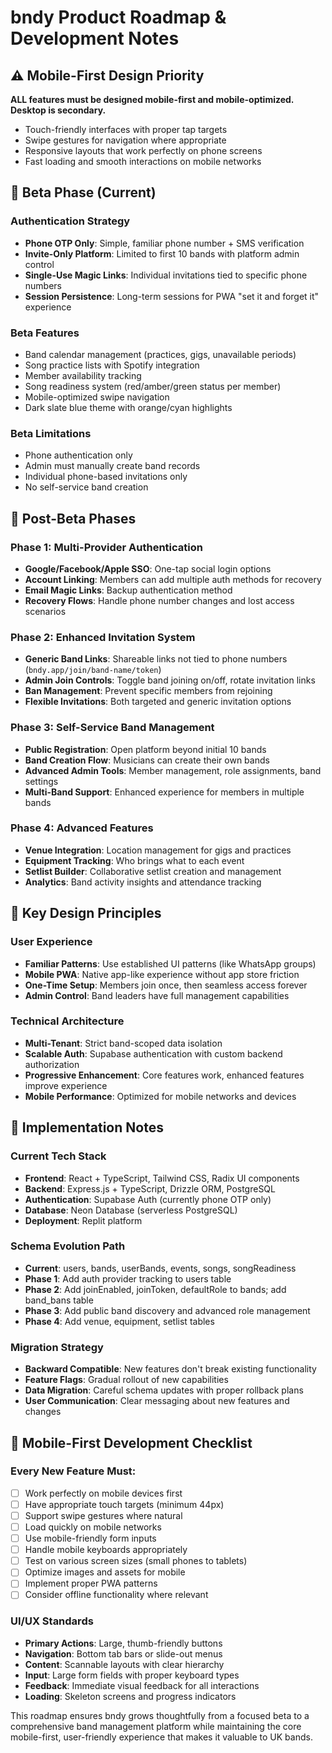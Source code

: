 # bndy Product Roadmap & Development Notes

## **⚠️ Mobile-First Design Priority**
**ALL features must be designed mobile-first and mobile-optimized. Desktop is secondary.**
- Touch-friendly interfaces with proper tap targets
- Swipe gestures for navigation where appropriate
- Responsive layouts that work perfectly on phone screens
- Fast loading and smooth interactions on mobile networks

## **🚀 Beta Phase (Current)**

### **Authentication Strategy**
- **Phone OTP Only**: Simple, familiar phone number + SMS verification
- **Invite-Only Platform**: Limited to first 10 bands with platform admin control
- **Single-Use Magic Links**: Individual invitations tied to specific phone numbers
- **Session Persistence**: Long-term sessions for PWA "set it and forget it" experience

### **Beta Features**
- Band calendar management (practices, gigs, unavailable periods)
- Song practice lists with Spotify integration
- Member availability tracking
- Song readiness system (red/amber/green status per member)
- Mobile-optimized swipe navigation
- Dark slate blue theme with orange/cyan highlights

### **Beta Limitations**
- Phone authentication only
- Admin must manually create band records
- Individual phone-based invitations only
- No self-service band creation

## **🔄 Post-Beta Phases**

### **Phase 1: Multi-Provider Authentication**
- **Google/Facebook/Apple SSO**: One-tap social login options
- **Account Linking**: Members can add multiple auth methods for recovery
- **Email Magic Links**: Backup authentication method
- **Recovery Flows**: Handle phone number changes and lost access scenarios

### **Phase 2: Enhanced Invitation System**
- **Generic Band Links**: Shareable links not tied to phone numbers (`bndy.app/join/band-name/token`)
- **Admin Join Controls**: Toggle band joining on/off, rotate invitation links
- **Ban Management**: Prevent specific members from rejoining
- **Flexible Invitations**: Both targeted and generic invitation options

### **Phase 3: Self-Service Band Management**
- **Public Registration**: Open platform beyond initial 10 bands
- **Band Creation Flow**: Musicians can create their own bands
- **Advanced Admin Tools**: Member management, role assignments, band settings
- **Multi-Band Support**: Enhanced experience for members in multiple bands

### **Phase 4: Advanced Features**
- **Venue Integration**: Location management for gigs and practices
- **Equipment Tracking**: Who brings what to each event
- **Setlist Builder**: Collaborative setlist creation and management
- **Analytics**: Band activity insights and attendance tracking

## **🎯 Key Design Principles**

### **User Experience**
- **Familiar Patterns**: Use established UI patterns (like WhatsApp groups)
- **Mobile PWA**: Native app-like experience without app store friction
- **One-Time Setup**: Members join once, then seamless access forever
- **Admin Control**: Band leaders have full management capabilities

### **Technical Architecture**
- **Multi-Tenant**: Strict band-scoped data isolation
- **Scalable Auth**: Supabase authentication with custom backend authorization
- **Progressive Enhancement**: Core features work, enhanced features improve experience
- **Mobile Performance**: Optimized for mobile networks and devices

## **🔧 Implementation Notes**

### **Current Tech Stack**
- **Frontend**: React + TypeScript, Tailwind CSS, Radix UI components
- **Backend**: Express.js + TypeScript, Drizzle ORM, PostgreSQL
- **Authentication**: Supabase Auth (currently phone OTP only)
- **Database**: Neon Database (serverless PostgreSQL)
- **Deployment**: Replit platform

### **Schema Evolution Path**
- **Current**: users, bands, userBands, events, songs, songReadiness
- **Phase 1**: Add auth provider tracking to users table
- **Phase 2**: Add joinEnabled, joinToken, defaultRole to bands; add band_bans table
- **Phase 3**: Add public band discovery and advanced role management
- **Phase 4**: Add venue, equipment, setlist tables

### **Migration Strategy**
- **Backward Compatible**: New features don't break existing functionality
- **Feature Flags**: Gradual rollout of new capabilities
- **Data Migration**: Careful schema updates with proper rollback plans
- **User Communication**: Clear messaging about new features and changes

## **📱 Mobile-First Development Checklist**

### **Every New Feature Must:**
- [ ] Work perfectly on mobile devices first
- [ ] Have appropriate touch targets (minimum 44px)
- [ ] Support swipe gestures where natural
- [ ] Load quickly on mobile networks
- [ ] Use mobile-friendly form inputs
- [ ] Handle mobile keyboards appropriately
- [ ] Test on various screen sizes (small phones to tablets)
- [ ] Optimize images and assets for mobile
- [ ] Implement proper PWA patterns
- [ ] Consider offline functionality where relevant

### **UI/UX Standards**
- **Primary Actions**: Large, thumb-friendly buttons
- **Navigation**: Bottom tab bars or slide-out menus
- **Content**: Scannable layouts with clear hierarchy
- **Input**: Large form fields with proper keyboard types
- **Feedback**: Immediate visual feedback for all interactions
- **Loading**: Skeleton screens and progress indicators

This roadmap ensures bndy grows thoughtfully from a focused beta to a comprehensive band management platform while maintaining the core mobile-first, user-friendly experience that makes it valuable to UK bands.